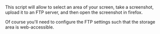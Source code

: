 This script will allow to select an area of your screen, take a screenshot, upload it to an FTP server, and then open the screenshot in firefox.

Of course you'll need to configure the FTP settings such that the storage area is web-accessible.
